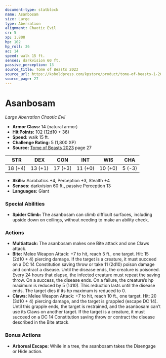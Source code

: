 ```yaml
---
document-type: statblock
name: Asanbosam
size: Large
type: Aberration
alignment: Chaotic Evil
cr: 5
xp: 1,800
hp: 102
hp_roll: 36
ac: 14
speed: walk 15 ft.
senses: darkvision 60 ft. 
passive_perception: 13
source_title: Tome of Beasts 2023
source_url: https://koboldpress.com/kpstore/product/tome-of-beasts-1-2023-edition/
source_page: 27
---
```


# Asanbosam

*Large* *Aberration* *Chaotic Evil*

- **Armor Class:** 14 (natural armor)
- **Hit Points:** 102 (12d10 + 36)
- **Speed:** walk 15 ft.
- **Challenge Rating:** 5 (1,800 XP)
- **Source:** [Tome of Beasts 2023](https://koboldpress.com/kpstore/product/tome-of-beasts-1-2023-edition/) page 27

| STR | DEX | CON | INT | WIS | CHA |
| --- | --- | --- | --- | --- | --- |
| 18 (+4) | 13 (+1) | 17 (+3) | 11 (+0) | 10 (+0) | 5 (-3) |

- **Skills:** Acrobatics +4, Perception +3, Stealth +4
- **Senses:** darkvision 60 ft., passive Perception 13
- **Languages:** Giant

### Special Abilities

- **Spider Climb:** The asanbosam can climb difficult surfaces, including upside down on ceilings, without needing to make an ability check.

### Actions

- **Multiattack:** The asanbosam makes one Bite attack and one Claws attack.
- **Bite:** Melee Weapon Attack: +7 to hit, reach 5 ft., one target. Hit: 15 (2d10 + 4) piercing damage. If the target is a creature, it must succeed on a DC 14 Constitution saving throw or take 11 (2d10) poison damage and contract a disease. Until the disease ends, the creature is poisoned. Every 24 hours that elapse, the infected creature must repeat the saving throw. On a success, the disease ends. On a failure, the creature’s hp maximum is reduced by 5 (1d10). This reduction lasts until the disease ends. The target dies if its hp maximum is reduced to 0.
- **Claws:** Melee Weapon Attack: +7 to hit, reach 10 ft., one target. Hit: 20 (3d10 + 4) piercing damage, and the target is grappled (escape DC 14). Until this grapple ends, the target is restrained, and the asanbosam can’t use its Claws on another target. If the target is a creature, it must succeed on a DC 14 Constitution saving throw or contract the disease described in the Bite attack.

### Bonus Actions

- **Arboreal Escape:** While in a tree, the asanbosam takes the Disengage or Hide action.
